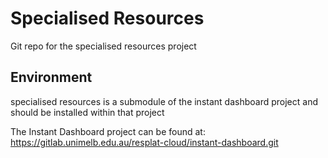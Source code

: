 # Specialised Resources

Git repo for the specialised resources project

## Environment

specialised resources is a submodule of the instant dashboard project and should be installed within that project

The Instant Dashboard project can be found at: https://gitlab.unimelb.edu.au/resplat-cloud/instant-dashboard.git
